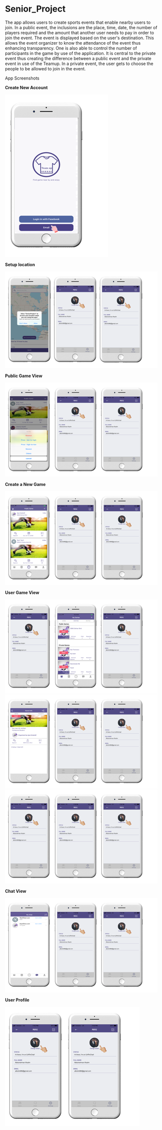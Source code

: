 # Senior_Project
The app allows users to create sports events that enable nearby users to join. In a public event, the inclusions are the place, time, date, the number of players required and the amount that another user needs to pay in order to join the event. The event is displayed based on the user's destination. This allows the event organizer to know the attendance of the event thus enhancing transparency. One is also able to control the number of participants in the game by use of the application. It is central to the private event thus creating the difference between a public event and the private event in use of the Teamup. In a private event, the user gets to choose the people to be allowed to join in the event.

App Screenshots

**Create New Account**

![](Senior_ProjectI/Image/Picture1.png)

**Setup location**

![](Senior_ProjectI/Image/Picture2.png)

**Public Game View**

![](Senior_ProjectI/Image/Picture3.png)

**Create a New Game**

![](Senior_ProjectI/Image/Picture4.png)

**User Game View**

![](Senior_ProjectI/Image/Picture5.png)
![](Senior_ProjectI/Image/Picture6.png)
![](Senior_ProjectI/Image/Picture7.png)

**Chat View**

![](Senior_ProjectI/Image/Picture8.png)

**User Profile**

![](Senior_ProjectI/Image/Picture9.png)
